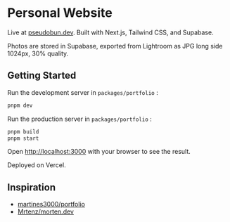 # Personal Website

Live at [pseudobun.dev](https://pseudobun.dev). Built with Next.js, Tailwind CSS, and Supabase.

Photos are stored in Supabase, exported from Lightroom as JPG long side 1024px, 30% quality.

## Getting Started

Run the development server in `packages/portfolio` :

```bash
pnpm dev
```

Run the production server in `packages/portfolio` :

```bash
pnpm build
pnpm start
```

Open [http://localhost:3000](http://localhost:3000) with your browser to see the result.

Deployed on Vercel.

## Inspiration

* [martines3000/portfolio](https://github.com/martines3000/portfolio)
* [Mrtenz/morten.dev](https://github.com/Mrtenz/morten.dev) 
